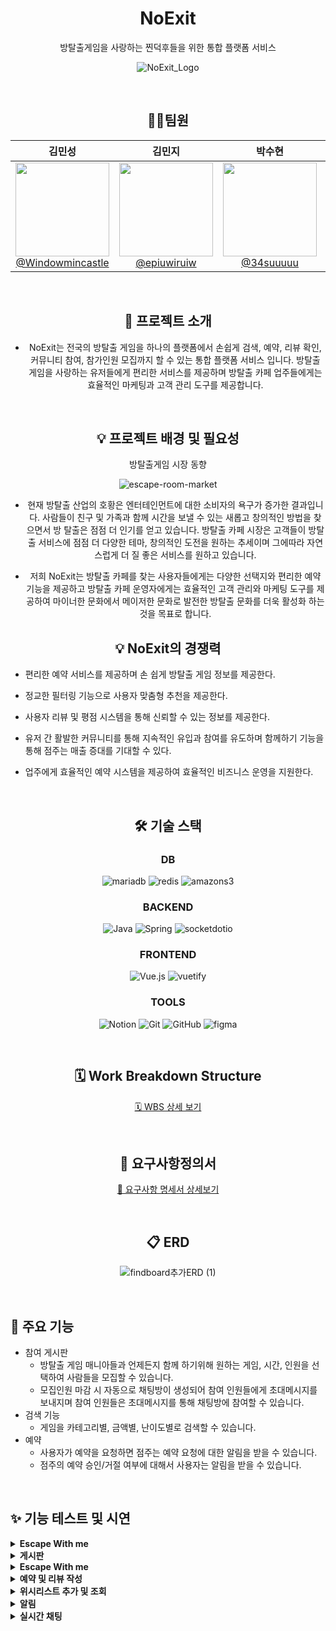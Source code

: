 <div align=center>	

# NoExit
방탈출게임을 사랑하는 찐덕후들을 위한 통합 플랫폼 서비스

![NoExit_Logo](https://github.com/user-attachments/assets/c82287fc-49f0-49ee-8602-a9835d39aafa)

<br/>

## 🙋🏻팀원

| **김민성** | **김민지** | **박수현** | **이명규** |
| :------: |  :------: | :------: | :------: |
| [<img src="https://avatars.githubusercontent.com/Windowmincastle" height=150 width=150> <br/> @Windowmincastle](https://github.com/Windowmincastle) | [<img src="https://avatars.githubusercontent.com/epiuwiruiw" height=150 width=150> <br/> @epiuwiruiw](https://github.com/epiuwiruiw) | [<img src="https://avatars.githubusercontent.com/34suuuuu" height=150 width=150> <br/> @34suuuuu](https://github.com/34suuuuu) | [<img src="https://avatars.githubusercontent.com/leem5514" height=150 width=150> <br/> @leem5514](https://github.com/leem5514) |

<br/>

## 📢 프로젝트 소개
  - NoExit는 전국의 방탈출 게임을 하나의 플랫폼에서 손쉽게 검색, 예약, 리뷰 확인,커뮤니티 참여, 참가인원 모집까지 할 수 있는 통합 플랫폼 서비스 입니다. 방탈출 게임을 사랑하는 유저들에게 편리한 서비스를 제공하며 방탈출 카페 업주들에게는 효율적인 마케팅과 고객 관리 도구를 제공합니다.
<br/>

## 💡 프로젝트 배경 및 필요성

방탈출게임 시장 동향

  ![escape-room-market](https://github.com/user-attachments/assets/4670d24b-8fc1-4d96-9d18-a9b35f8821ec)
  
-  현재 방탈출 산업의 호황은 엔터테인먼트에 대한 소비자의 욕구가 증가한 결과입니다. 사람들이 친구 및 가족과 함께 시간을 보낼 수 있는 새롭고 창의적인 방법을 찾으면서 방 탈출은 점점 더 인기를 얻고 있습니다. 방탈출 카페 시장은 고객들이 방탈출 서비스에 점점 더 다양한 테마, 창의적인 도전을 원하는 추세이며 그에따라 자연스럽게 더 질 좋은 서비스를 원하고 있습니다.
  
- 저희 NoExit는 방탈출 카페를 찾는 사용자들에게는 다양한 선택지와 편리한 예약 기능을 제공하고 방탈출 카페 운영자에게는 효율적인 고객 관리와 마케팅 도구를 제공하여 마이너한 문화에서 메이저한 문화로 발전한 방탈출 문화를 더욱 활성화 하는 것을 목표로 합니다.
    
## 💡 NoExit의 경쟁력
<div align="left">

  
- 편리한 예약 서비스를 제공하며 손 쉽게 방탈출 게임 정보를 제공한다.

  
- 정교한 필터링 기능으로 사용자 맞춤형 추천을 제공한다.

  
- 사용자 리뷰 및 평점 시스템을 통해 신뢰할 수 있는 정보를 제공한다.

  
- 유저 간 활발한 커뮤니티를 통해 지속적인 유입과 참여를 유도하며 함께하기 기능을 통해 점주는 매출 증대를 기대할 수 있다.

  
- 업주에게 효율적인 예약 시스템을 제공하여 효율적인 비즈니스 운영을 지원한다.
</div>


<br/>

## 🛠 기술 스택

###  DB
![mariadb](https://img.shields.io/badge/mariadb-003545?style=for-the-badge&logo=mariadb&logoColor=white)
![redis](https://img.shields.io/badge/redis-FF4438?style=for-the-badge)
![amazons3](https://img.shields.io/badge/amazons3-569A31?style=for-the-badge&logo=amazons3&logoColor=white)

### BACKEND
![Java](https://img.shields.io/badge/java-007396?style=for-the-badge&logo=java&logoColor=white)
![Spring](https://img.shields.io/badge/spring-6DB33F?style=for-the-badge&logo=spring&logoColor=white)
![socketdotio](https://img.shields.io/badge/socketdotio-010101?style=for-the-badge&logo=socketddotio&logoColor=white)

### FRONTEND
![Vue.js](https://img.shields.io/badge/vue.js-4FC08D?style=for-the-badge&logo=vue.js&logoColor=white)
![vuetify](https://img.shields.io/badge/vuetify-1867C0?style=for-the-badge&logo=vuetify&logoColor=white)

### TOOLS
![Notion](https://img.shields.io/badge/notion-181717?style=for-the-badge&logo=notion&logoColor=white)
![Git](https://img.shields.io/badge/git-F05032?style=for-the-badge&logo=git&logoColor=white)
![GitHub](https://img.shields.io/badge/Github-181717?style=for-the-badge&logo=Github&logoColor=white)
![figma](https://img.shields.io/badge/figma-F24E1E?style=for-the-badge&logo=figma&logoColor=white)


<br/>


## 🗓️ Work Breakdown Structure


[🗓️ WBS 상세 보기](https://docs.google.com/spreadsheets/d/1VdXKl6pfghy9OK6zTpShCHeG1uyAGB85Y2ycm1viF5g/edit?usp=sharing)


<br/>

## 📝 요구사항정의서


[📝 요구사항 명세서 상세보기](https://docs.google.com/spreadsheets/d/1VdXKl6pfghy9OK6zTpShCHeG1uyAGB85Y2ycm1viF5g/edit?gid=566809607#gid=566809607)

<br/>

## 📋 ERD


![findboard추가ERD (1)](https://github.com/user-attachments/assets/a7a859f6-06dd-436d-9fb4-dee6afef6081)

<br/>

<div align=left>	


## 📌 주요 기능    
- 참여 게시판
  - 방탈출 게임 매니아들과 언제든지 함께 하기위해 원하는 게임, 시간, 인원을 선택하여 사람들을 모집할 수 있습니다.
  - 모집인원 마감 시 자동으로 채팅방이 생성되어 참여 인원들에게 초대메시지를 보내지며 참여 인원들은 초대메시지를 통해 채팅방에 참여할 수 있습니다.
- 검색 기능
  - 게임을 카테고리별, 금액별, 난이도별로 검색할 수 있습니다.
- 예약
  - 사용자가 예약을 요청하면 점주는 예약 요청에 대한 알림을 받을 수 있습니다.
  - 점주의 예약 승인/거절 여부에 대해서 사용자는 알림을 받을 수 있습니다. 

<br/>

## ✨ 기능 테스트 및 시연

<details>
  <summary>
    <b>Escape With me</b>
  </summary>
  <div markdown="1">
    <ul>
      <li>1. 점주 및 일반회원 회원 가입 </li>
      <li>2. 로그인</li>
      <li>3. SMTP 이메일 인증 </li>
    </ul>

    ![회원가입로그인SMTP인증회원가입](https://github.com/user-attachments/assets/ac47e42e-4303-475e-94b2-df4b5e060843)

    
  </div>
</details>

<details>
<summary>
  <b> 게시판</b>
</summary>
  <div markdown="">
    <ul>
      <li>게시판 글 작성</li>
      <li>게시판 글 수정 및 삭제</li>
      <li>게시판 글 검색(제목, 카테고리, 내용)</li>
      <li>게시판 글 추천/비추천</li>
      <li>뎃글 작성 및 수정</li>
      <li>댓글 추천/비추천</li>
    </ul>
  </div>
</details>

<details>
  <summary>
    <b>Escape With me</b>
  </summary>
  <div markdown="1">
    <ul>
      <li>모집글 작성</li>
      <li>모집글 수정</li>
      <li>모집글 삭제</li>
      <li>모집글 조회</li>
      <li>모집글 참여</li>
    </ul>
  </div>
</details>

<details>
  <summary>
    <b>예약 및 리뷰 작성</b>
  </summary>
  <div markdown="1">
    <ul>
      <li>예약 요청</li>
      <li>[점주]예약 거절 및 승인</li>
      <li>리뷰 작성 및 조회</li>
      <li>리뷰 수정 및 삭제</li>
    </ul>
  </div>
</details>

<details>
  <summary>
    <b>위시리스트 추가 및 조회</b>
  </summary>
  <div markdown="1">
    <ul>
      <li>위시리스트 생성</li>
      <li>위시리스트 삭제</li>
      <li>위시리스트 내역 확인</li>
    </ul>
  </div>
</details>

<details>
  <summary>
    <b>알림</b>
  </summary>
  <div markdown="1">
    <ul>
      <li>알림 목록 조회</li>
    </ul>
  </div>
</details>

<details>
  <summary>
    <b>실시간 채팅</b>
  </summary>
  <div markdown="1">
    <ul>
      <li>실시간 채팅</li>
    </ul>
  </div>
</details>

